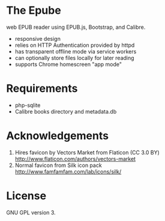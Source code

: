 The Epube
=========

web EPUB reader using EPUB.js, Bootstrap, and Calibre.

* responsive design
* relies on HTTP Authentication provided by httpd
* has transparent offline mode via service workers
* can optionally store files locally for later reading
* supports Chrome homescreen "app mode"

Requirements
============

* php-sqlite
* Calibre books directory and metadata.db

Acknowledgements
================

1. Hires favicon by Vectors Market from Flaticon (CC 3.0 BY)
   http://www.flaticon.com/authors/vectors-market
2. Normal favicon from Silk icon pack
   http://www.famfamfam.com/lab/icons/silk/

License
=======

GNU GPL version 3.
